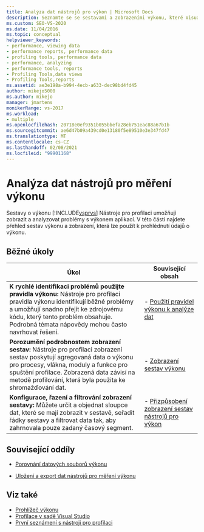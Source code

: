 ```yaml
---
title: Analýza dat nástrojů pro výkon | Microsoft Docs
description: Seznamte se se sestavami a zobrazeními výkonu, které Visual Studio Nástroje pro profilaci poskytuje k analýze problémů s výkonem.
ms.custom: SEO-VS-2020
ms.date: 11/04/2016
ms.topic: conceptual
helpviewer_keywords:
- performance, viewing data
- performance reports, performance data
- profiling tools, performance data
- performance, analyzing
- performance tools, reports
- Profiling Tools,data views
- Profiling Tools,reports
ms.assetid: ae3e198a-b994-4ecb-a633-dec98bd4fd45
author: mikejo5000
ms.author: mikejo
manager: jmartens
monikerRange: vs-2017
ms.workload:
- multiple
ms.openlocfilehash: 20718e0ef9351b055bbefa28eb751eac88a67b1b
ms.sourcegitcommit: ae6d47b09a439cd0e13180f5e89510e3e347fd47
ms.translationtype: MT
ms.contentlocale: cs-CZ
ms.lasthandoff: 02/08/2021
ms.locfileid: "99901168"
---
```

# <a name="analyze-performance-tools-data"></a>Analýza dat nástrojů pro měření výkonu
Sestavy o výkonu [!INCLUDE[vsprvs](../code-quality/includes/vsprvs_md.md)] Nástroje pro profilaci umožňují zobrazit a analyzovat problémy s výkonem aplikací. V této části najdete přehled sestav výkonu a zobrazení, která lze použít k prohlédnutí údajů o výkonu.

## <a name="common-tasks"></a>Běžné úkoly

|Úkol|Související obsah|
|----------|---------------------|
|**K rychlé identifikaci problémů použijte pravidla výkonu:** Nástroje pro profilaci pravidla výkonu identifikují běžné problémy a umožňují snadno přejít ke zdrojovému kódu, který tento problém obsahuje. Podrobná témata nápovědy mohou často navrhovat řešení.|-   [Použití pravidel výkonu k analýze dat](../profiling/using-performance-rules-to-analyze-data.md)|
|**Porozumění podrobnostem zobrazení sestav:** Nástroje pro profilaci zobrazení sestav poskytují agregovaná data o výkonu pro procesy, vlákna, moduly a funkce pro spuštění profilace. Zobrazená data závisí na metodě profilování, která byla použita ke shromažďování dat.|-   [Zobrazení sestav výkonu](../profiling/performance-report-views.md)|
|**Konfigurace, řazení a filtrování zobrazení sestavy:** Můžete určit a objednat sloupce dat, které se mají zobrazit v sestavě, seřadit řádky sestavy a filtrovat data tak, aby zahrnovala pouze zadaný časový segment.|-   [Přizpůsobení zobrazení sestav nástrojů pro výkon](../profiling/customizing-performance-tools-report-views.md)|

## <a name="related-sections"></a>Související oddíly
- [Porovnání datových souborů výkonu](../profiling/comparing-performance-data-files.md)

- [Uložení a export dat nástrojů pro měření výkonu](../profiling/saving-and-exporting-performance-tools-data.md)

## <a name="see-also"></a>Viz také
- [Prohlížeč výkonu](../profiling/performance-explorer.md)
- [Profilace v sadě Visual Studio](../profiling/index.yml)
- [První seznámení s nástroji pro profilaci](../profiling/profiling-feature-tour.md)
